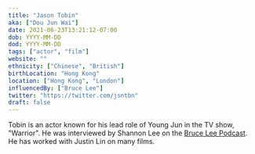 ```yaml
---
title: "Jason Tobin"
aka: ["Dou Jun Wai"]
date: 2021-06-23T13:21:12-07:00
dob: YYYY-MM-DD
dod: YYYY-MM-DD
tags: ["actor", "film"]
website: ""
ethnicity: ["Chinese", "British"]
birthLocation: "Hong Kong"
location: ["Hong Kong", "London"]
influencedBy: ["Bruce Lee"]
twitter: "https://twitter.com/jsntbn"
draft: false
---
```


Tobin is an actor known for his lead role of Young Jun in the TV show, "Warrior". He was interviewed by Shannon Lee on the [Bruce Lee Podcast](https://brucelee.com/podcast-blog/2021/5/27/304-flowing-with-jason-tobin). He has worked with Justin Lin on many films.

